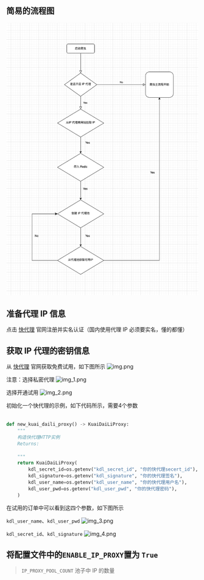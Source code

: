 ## 简易的流程图

![代理 IP 使用流程图](static/images/代理IP%20流程图.drawio.png)

## 准备代理 IP 信息
点击 <a href="https://www.kuaidaili.com/?ref=ldwkjqipvz6c">快代理</a> 官网注册并实名认证（国内使用代理 IP 必须要实名，懂的都懂）

## 获取 IP 代理的密钥信息
从 <a href="https://www.kuaidaili.com/?ref=ldwkjqipvz6c">快代理</a> 官网获取免费试用，如下图所示
![img.png](static/images/img.png)

注意：选择私密代理
![img_1.png](static/images/img_1.png)

选择开通试用
![img_2.png](static/images/img_2.png)

初始化一个快代理的示例，如下代码所示，需要4个参数

```python

def new_kuai_daili_proxy() -> KuaiDaiLiProxy:
    """
    构造快代理HTTP实例
    Returns:

    """
    return KuaiDaiLiProxy(
        kdl_secret_id=os.getenv("kdl_secret_id", "你的快代理secert_id"),
        kdl_signature=os.getenv("kdl_signature", "你的快代理签名"),
        kdl_user_name=os.getenv("kdl_user_name", "你的快代理用户名"),
        kdl_user_pwd=os.getenv("kdl_user_pwd", "你的快代理密码"),
    )

```
在试用的订单中可以看到这四个参数，如下图所示

`kdl_user_name`、`kdl_user_pwd`
![img_3.png](static/images/img_3.png)

`kdl_secret_id`、`kdl_signature`
![img_4.png](static/images/img_4.png)

## 将配置文件中的`ENABLE_IP_PROXY`置为 `True`
> `IP_PROXY_POOL_COUNT` 池子中 IP 的数量

